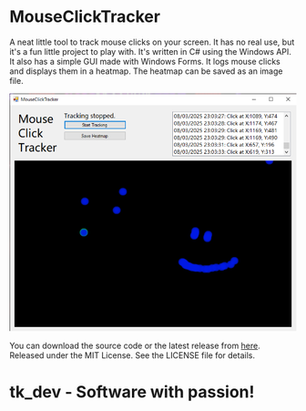 # MouseClickTracker

A neat little tool to track mouse clicks on your screen.
It has no real use, but it's a fun little project to play with.
It's written in C# using the Windows API. It also has a simple GUI
made with Windows Forms. It logs mouse clicks and displays them in a
heatmap. The heatmap can be saved as an image file.

![The GUI of the MouseClickTracker](img1.png)

You can download the source code or the latest release from [here](https://github.com/hasderhi/MouseClickTracker).
Released under the MIT License. See the LICENSE file for details.

# tk_dev - Software with passion!
